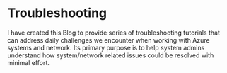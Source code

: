 # Troubleshooting
I have created this Blog to provide series of troubleshooting tutorials that can address daily challenges we encounter when working with Azure systems and network. Its primary purpose is to help system admins understand how system/network related issues could be resolved with minimal effort.

